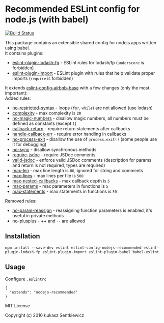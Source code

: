 # Recommended ESLint config for node.js (with babel)
[![Build Status](https://travis-ci.org/lsentkiewicz/eslint-config-nodejs-recommended.svg?branch=master)](https://travis-ci.org/lsentkiewicz/eslint-config-nodejs-recommended)

This package contains an extensible shared config for nodejs apps written using babel.  
It contains plugins:
- [eslint-plugin-lodash-fp](https://github.com/jfmengels/eslint-plugin-lodash-fp) - ESLint rules for lodash/fp (`underscore` is forbidden)
- [eslint-plugin-import](https://github.com/benmosher/eslint-plugin-import) - ESLint plugin with rules that help validate proper imports (`require` is forbidden)

It extends [eslint-config-airbnb-base](https://www.npmjs.com/package/eslint-config-airbnb-base) with a few changes (only the most important):  
Added rules:
- [no-restricted-syntax](http://eslint.org/docs/rules/no-restricted-syntax) - loops (`for`, `while`) are not allowed (use lodash)
- [complexity](http://eslint.org/docs/rules/complexity) - max complexity is `20`
- [no-magic-numbers](http://eslint.org/docs/rules/no-magic-numbers) - disallow magic numbers, all numbers must be defined as constants (except `1`)
- [callback-return](http://eslint.org/docs/rules/callback-return) - require return statements after callbacks
- [handle-callback-err](http://eslint.org/docs/rules/handle-callback-err) - require error handling in callbacks
- [no-process-exit](http://eslint.org/docs/rules/no-process-exit) - disallow the use of `process.exit()` (some people use it for debugging)
- [no-sync](http://eslint.org/docs/rules/no-sync) - disallow synchronous methods
- [require-jsdoc](http://eslint.org/docs/rules/require-jsdoc) - require JSDoc comments
- [valid-jsdoc](http://eslint.org/docs/rules/valid-jsdoc) - enforce valid JSDoc comments (description for params and return is not required, types are required)
- [max-len](http://eslint.org/docs/rules/max-len) - max line length is `80`, ignored for string and comments
- [max-lines](http://eslint.org/docs/rules/max-lines) - max lines per file is `500`
- [max-nested-callbacks](http://eslint.org/docs/rules/max-nested-callbacks) - max callback depth is `5` 
- [max-params](http://eslint.org/docs/rules/max-params) - max parameters in functions is `5`
- [max-statements](http://eslint.org/docs/rules/max-statements) - max statements in functions is `50`

Removed rules:
- [no-param-reassign](http://eslint.org/docs/rules/no-param-reassign) - reassigning function parameters is enabled, it's useful in private methods
- [no-plusplus](http://eslint.org/docs/rules/no-plusplus) - ++ and -- are allowed

## Installation

`npm install --save-dev eslint eslint-config-nodejs-recommended eslint-plugin-lodash-fp eslint-plugin-import eslint-plugin-babel babel-eslint`

## Usage

Configure `.eslintrc`

```
{
  "extends": "nodejs-recommended"
}
```


MIT License

Copyright (c) 2016 Łukasz Sentkiewicz